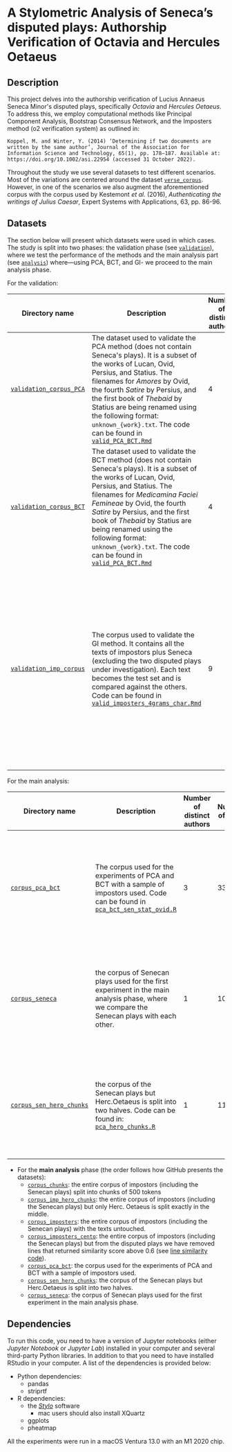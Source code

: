 # A Stylometric Analysis of Seneca’s disputed plays: Authorship Verification of Octavia and Hercules Oetaeus

## Description
This project delves into the authorship verification of Lucius Annaeus Seneca Minor's disputed plays, specifically *Octavia* and *Hercules Oetaeus*.
To address this, we employ computational methods like Principal Component Analysis, Bootstrap Consensus Network, and the Imposters method (o2 verification system) as outlined in:

```
Koppel, M. and Winter, Y. (2014) ‘Determining if two documents are written by the same author’, Journal of the Association for Information Science and Technology, 65(1), pp. 178–187. Available at: https://doi.org/10.1002/asi.22954 (accessed 31 October 2022).
```
Throughout the study we use several datasets to test different scenarios. Most of the variations are centered around the dataset [`verse_corpus`](https://github.com/PaschalisAg/seneca_stylometry/tree/main/verse_corpus). However, in one of the scenarios we also augment the aforementioned corpus with the corpus used by Kestemont *et al.* (2016), *Authenticating the writings of Julius Caesar*, Expert Systems with Applications, 63, pp. 86-96.


## Datasets
The section below will present which datasets were used in which cases. The study is split into two phases: the validation phase (see [`validation`](https://github.com/PaschalisAg/seneca_stylometry/tree/main/validation)), where we test the performance of the methods and the main analysis part (see [`analysis`](https://github.com/PaschalisAg/seneca_stylometry/tree/main/analysis)) where—using PCA, BCT, and GI- we proceed to the main analysis phase.

For the validation:

| **Directory name** | **Description**   | **Number of distinct authors** | **Number of texts** | **Name of distinct authors**| **Name of distinct work**| **Results**| 
|----------------------|-------------------|-------------------|-------------------|-------------------|-------------------|-------------------|
| [`validation_corpus_PCA`](https://github.com/PaschalisAg/seneca_stylometry/tree/main/validation/validation_corpora/validation_corpus_PCA) | The dataset used to validate the PCA method (does not contain Seneca's plays). It is a subset of the works of Lucan, Ovid, Persius, and Statius. The filenames for *Amores* by Ovid, the fourth *Satire* by Persius, and the first book of *Thebaid* by Statius are being renamed using the following format: `unknown_{work}.txt`. The code can be found in [`valid_PCA_BCT.Rmd`](https://github.com/PaschalisAg/seneca_stylometry/blob/main/validation/validation_PCA_BCT/code/valid_PCA_BCT.Rmd)| 4 | 44| Lucan, Ovid, Persius, Statius| *Pharsalia*, *Ars Amatoria*, *Heroides*, *Fasti*, *Ibis*. *Medicamina Faciei Femineae*, *Metamorphoses*, *Epistulae ex Ponto*, *Remedia Amoris*, *Tristia*| [`PCA-corr`](https://github.com/PaschalisAg/seneca_stylometry/tree/main/validation/validation_PCA_BCT/results/PCA/MFCs-4grams/PCA-corr)|
| [`validation_corpus_BCT`](https://github.com/PaschalisAg/seneca_stylometry/tree/main/validation/validation_corpora/validation_corpus_BCT)| The dataset used to validate the BCT method (does not contain Seneca's plays). It is a subset of the works of Lucan, Ovid, Persius, and Statius. The filenames for *Medicamina Faciei Femineae* by Ovid, the fourth *Satire* by Persius, and the first book of *Thebaid* by Statius are being renamed using the following format: `unknown_{work}.txt`. The code can be found in [`valid_PCA_BCT.Rmd`](https://github.com/PaschalisAg/seneca_stylometry/blob/main/validation/validation_PCA_BCT/code/valid_PCA_BCT.Rmd)| 4 | 44 | Lucan, Ovid, Persius, Statius| *Pharsalia*, *Ars Amatoria*, *Heroides*, *Fasti*, *Ibis*. *Medicamina Faciei Femineae*, *Metamorphoses*, *Epistulae ex Ponto*, *Remedia Amoris*, *Tristia*, *Satires*, *Thebaid*, *Achilleid*, *Silvae*| [`BCT/MFCs-4grams`](https://github.com/PaschalisAg/seneca_stylometry/tree/main/validation/validation_PCA_BCT/results/BCT/MFCs-4grams)|
| [`validation_imp_corpus`](https://github.com/PaschalisAg/seneca_stylometry/tree/main/validation/validation_corpora/validation_imp_corpus)| The corpus used to validate the GI method. It contains all the texts of impostors plus Seneca (excluding the two disputed plays under investigation). Each text becomes the test set and is compared against the others. Code can be found in [`valid_imposters_4grams_char.Rmd`](https://github.com/PaschalisAg/seneca_stylometry/blob/main/validation/validation_imposters/code/valid_imposters_4grams_char.Rmd)| 9| 88| Lucan, Manilius, Ovid, Persius, Phaedrus, Seneca the Younger, Silius Italicus, Statius, Valerius Flaccus| *Pharsalia*, *Astronomica*, *Ars Amatoria*, *Heroides*, *Fasti*, *Ibis*. *Medicamina Faciei Femineae*, *Metamorphoses*, *Epistulae ex Ponto*, *Remedia Amoris*, *Tristia*, *Satires*, *Fabulae*, *Agamemnon*, *Hercules Furens*, *Medea*, *Oedipus*, *Phaedra*, *Phoenissae*, *Thyestes*, *Troades*, *Punica*, *Achilleid*, *Silvae*, *Thebaid*, *Argonautica*| [`validation_imposters/results`](https://github.com/PaschalisAg/seneca_stylometry/tree/main/validation/validation_imposters/results)|

For the main analysis:

| **Directory name** | **Description**   | **Number of distinct authors** | **Number of texts** | **Name of distinct authors**| **Name of distinct work**| **Results** |
|----------------------|-------------------|-------------------|-------------------|-------------------|-------------------|-------------------|
| [`corpus_pca_bct`](https://github.com/PaschalisAg/seneca_stylometry/tree/main/analysis/corpora/corpus_pca_bct)| The corpus used for the experiments of PCA and BCT with a sample of impostors used. Code can be found in [`pca_bct_sen_stat_ovid.R`](https://github.com/PaschalisAg/seneca_stylometry/blob/main/analysis/code/PCA_BCT/pca_bct_sen_stat_ovid.R)| 3| 33| Lucan, Seneca the Younger, Statius| *Pharsalia*, *Agamemnon*, *Hercules Furens*, *Medea*, *Oedipus*, *Phaedra*, *Phoenissae*, *Thyestes*, *Troades*, *Hercules Oetaeus*, *Octavia*| [`pca_sen_luc_stat`](https://github.com/PaschalisAg/seneca_stylometry/tree/main/analysis/results/pca_bct_results/pca_sen_luc_stat) and [`bct_sen_luc_stat`](https://github.com/PaschalisAg/seneca_stylometry/tree/main/analysis/results/pca_bct_results/bct_sen_luc_stat) accordingly.|
| [`corpus_seneca`](https://github.com/PaschalisAg/seneca_stylometry/tree/main/analysis/corpora/corpus_seneca)| the corpus of Senecan plays used for the first experiment in the main analysis phase, where we compare the Senecan plays with each other.| 1| 10| Seneca the Younger| *Agamemnon*, *Hercules Furens*, *Medea*, *Oedipus*, *Phaedra*, *Phoenissae*, *Thyestes*, *Troades*, *Hercules Oetaeus*, *Octavia*| [`pca_seneca_corpus`](https://github.com/PaschalisAg/seneca_stylometry/tree/main/analysis/results/pca_bct_results/pca_seneca_corpus)|
| [`corpus_sen_hero_chunks`](https://github.com/PaschalisAg/seneca_stylometry/tree/main/analysis/corpora/corpus_sen_hero_chunks)| the corpus of the Senecan plays but Herc.Oetaeus is split into two halves. Code can be found in: [`pca_hero_chunks.R`](https://github.com/PaschalisAg/seneca_stylometry/blob/main/analysis/code/PCA_BCT/pca_hero_chunks.R)| 1| 11| Seneca the Younger| *Agamemnon*, *Hercules Furens*, *Medea*, *Oedipus*, *Phaedra*, *Phoenissae*, *Thyestes*, *Troades*, *Hercules Oetaeus*, *Octavia*| [`pca_sen_hero_chunks`](https://github.com/PaschalisAg/seneca_stylometry/tree/main/analysis/results/pca_bct_results/pca_sen_hero_chunks)|


+ For the **main analysis** phase (the order follows how GitHub presents the datasets):
    - [`corpus_chunks`](analysis/corpora/corpus_chunks): the entire corpus of impostors (including the Senecan plays) split into chunks of 500 tokens
    - [`corpus_imp_hero_chunks`](analysis/corpora/corpus_imp_hero_chunks): the entire corpus of impostors (including the Senecan plays) but only Herc. Oetaeus is split exactly in the middle.
    - [`corpus_imposters`](analysis/corpora/corpus_imposters): the entire corpus of impostors (including the Senecan plays) with the texts untouched.
    - [`corpus_imposters_cento`](analysis/corpora/corpus_imposters_cento): the entire corpus of impostors (including the Senecan plays) but from the disputed plays we have removed lines that returned similarity score above 0.6 (see [line similarity code](analysis/code/lines-similarity/cosine_simil.ipynb)).
    - [`corpus_pca_bct`](analysis/corpora/corpus_pca_bct/): the corpus used for the experiments of PCA and BCT with a sample of impostors used.
    - [`corpus_sen_hero_chunks`](analysis/corpora/corpus_sen_hero_chunks): the corpus of the Senecan plays but Herc.Oetaeus is split into two halves.
    - [`corpus_seneca`](analysis/corpora/corpus_seneca): the corpus of Senecan plays used for the first experiment in the main analysis phase.

## Dependencies
To run this code, you need to have a version of Jupyter notebooks (either *Jupyter Notebook* or *Jupyter Lab*) installed in your computer and several third-party Python libraries. In addition to that you need to have installed RStudio in your computer.
A list of the dependencies is provided below:
+ Python dependencies:
    - pandas
    - striprtf
+ R dependencies:
    - the [*Stylo*](https://github.com/computationalstylistics/stylo) software
      + mac users should also install XQuartz
    - ggplots
    - pheatmap


All the experiments were run in a macOS Ventura 13.0 with an M1 2020 chip.


[def]: https://github.com/PaschalisAg/seneca_stylometry/tree/main/verse_corpus